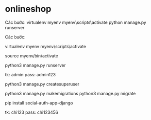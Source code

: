 # onlineshop
Các bước:
virtualenv myenv
myenv\scripts\activate
python manage.py runserver


Các bước:
<!-- cai moi truong ao -->
virtualenv myenv
myenv\scripts\activate
<!-- chay moi truong ao de run django -->
source myenv/bin/activate
<!-- run server -->
python3 manage.py runserver
<!-- tao tk admin -->
<!-- muon vao xem csdl vaof link : http://127.0.0.1:8000/admin/ -->
<!-- admin -->
tk: admin
pass: admin123
<!--  -->
python3 manage.py createsuperuser

<!-- sinh ra or cap nhap CSDL -->
python3 manage.py makemigrations
python3 manage.py migrate


<!-- pip install them cai nay -->
pip install social-auth-app-django

<!-- user -->
tk: chi123
pass: chi123456
